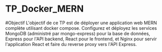 # TP_Docker_MERN

#Objectif
L'objectif de ce TP est de déployer une application web MERN complète utilisant docker compose.
Configurez et déployez les services MongoDB (administré par mongo-express) pour la base de
données, Express pour l'API backend, React pour le frontend, et Nginx pour servir l'application
React et faire du reverse proxy vers l'API Express.
